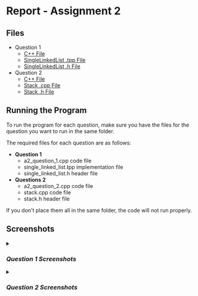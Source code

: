 # Report - Assignment 2

## Files
* Question 1
  * [C++ File](Question1/a2_question_1.cpp)
  * [SingleLinkedList .tpp File](Question1/single_linked_list.tpp)
  * [SingleLinkedList .h File](Question1/single_linked_list.h)
* Question 2
  * [C++ File](Question2/a2_question_2.cpp)
  * [Stack .cpp File](Question2/stack.cpp)
  * [Stack .h File](Question2/stack.h)

## Running the Program
To run the program for each question, make sure you have the files for the 
question you want to run in the same folder.

The required files for each question are as follows:
* **Question 1**
  * a2_question_1.cpp code file
  * single_linked_list.tpp implementation file
  * single_linked_list.h header file
* **Questions 2**
  * a2_question_2.cpp code file
  * stack.cpp code file
  * stack.h header file

If you don't place them all in the same folder, the code will not run properly.

## Screenshots

<details>
<summary><h3><i>Question 1 Screenshots</i></h3></summary>

### Singly Linked List Class
**Class Structure**
![Code for the singly linked list class](/screenshots/Assignment2/Question1/class_Structure.png)

**Class Constructor**
![Code for the singly linked list class constructor](/screenshots/Assignment2/Question1/class_Constructor.png)

**Class Destructor**
![Code for the singly linked list class destructor](/screenshots/Assignment2/Question1/class_Destructor.png)

### Singly Linked List Functions
**push_front() function Code**
![Code for push_front function](/screenshots/Assignment2/Question1/push_front_Code.png)

**push_back() function Code**
![Code for push_back function](/screenshots/Assignment2/Question1/push_back_Code.png)

**pop_front() function Code**
![Code for pop_front function](/screenshots/Assignment2/Question1/pop_front_Code.png)

**pop_back() function Code**
![Code for pop_back function](/screenshots/Assignment2/Question1/pop_back_Code.png)

**front() function Code**
![Code for front function](/screenshots/Assignment2/Question1/front_Code.png)

**back() function Code**
![Code for back function](/screenshots/Assignment2/Question1/back_Code.png)

**empty() function Code**
![Code for empty function](/screenshots/Assignment2/Question1/empty_Code.png)

**insert() function Code**
![Code for insert function](/screenshots/Assignment2/Question1/insert_Code.png)

**remove() function Code**
![Code for remove function](/screenshots/Assignment2/Question1/remove_Code.png)

**find() function Code**
![Code for find function](/screenshots/Assignment2/Question1/find_Code.png)

### Singly Linked List Functions Test Output
![Output for test functions #1](/screenshots/Assignment2/Question1/test_Output_1.png)
![Output for test functions #2](/screenshots/Assignment2/Question1/test_Output_2.png)

</details>

<details>
<summary><h3><i>Question 2 Screenshots</i></h3></summary>

### Stack Class
**Class Structure**
![Code for the stack class](/screenshots/Assignment2/Question2/class_Structure.png)

**Class Constructor**<br>
![Code for the stack class constructor](/screenshots/Assignment2/Question2/class_Constructor.png)

### Stack Functions
**isEmpty() function Code**
![Code for isEmpty function](/screenshots/Assignment2/Question2/isEmpty_Code.png)

**push() function Code**
![Code for push function](/screenshots/Assignment2/Question2/push_Code.png)

**pop() function Code**
![Code for pop function](/screenshots/Assignment2/Question2/pop_Code.png)

**top() function Code**
![Code for top function](/screenshots/Assignment2/Question2/top_Code.png)

**average() function Code**
![Code for average function](/screenshots/Assignment2/Question2/average_Code.png)

</details>